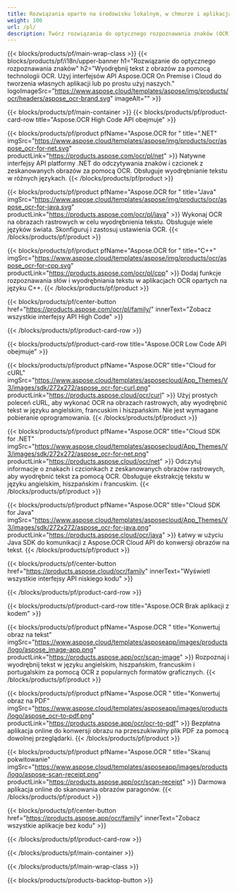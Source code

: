 ```yaml
---
title: Rozwiązania oparte na środowisku lokalnym, w chmurze i aplikacjach do wykonywania OCR na obrazach 
weight: 100
url: /pl/
description: Twórz rozwiązania do optycznego rozpoznawania znaków (OCR) za pomocą interfejsów API High Code lub zestawów SDK opartych na chmurze. Lub użyj naszych prostych aplikacji wieloplatformowych do ekstrakcji tekstu.
---
```


{{< blocks/products/pf/main-wrap-class >}}
{{< blocks/products/pf/i18n/upper-banner h1="Rozwiązanie do optycznego rozpoznawania znaków" h2="Wyodrębnij tekst z obrazów za pomocą technologii OCR. Użyj interfejsów API Aspose.OCR On Premise i Cloud do tworzenia własnych aplikacji lub po prostu użyj naszych." logoImageSrc="https://www.aspose.cloud/templates/aspose/img/products/ocr/headers/aspose_ocr-brand.svg" imageAlt="" >}}

{{< blocks/products/pf/main-container >}}
{{< blocks/products/pf/product-card-row title="Aspose.OCR High Code API obejmuje" >}}

{{< blocks/products/pf/product pfName="Aspose.OCR for " title=".NET" imgSrc="https://www.aspose.cloud/templates/aspose/img/products/ocr/aspose_ocr-for-net.svg" productLink="https://products.aspose.com/ocr/pl/net" >}}
Natywne interfejsy API platformy .NET do odczytywania znaków i czcionek z zeskanowanych obrazów za pomocą OCR. Obsługuje wyodrębnianie tekstu w różnych językach.
{{< /blocks/products/pf/product >}}

{{< blocks/products/pf/product pfName="Aspose.OCR for " title="Java" imgSrc="https://www.aspose.cloud/templates/aspose/img/products/ocr/aspose_ocr-for-java.svg" productLink="https://products.aspose.com/ocr/pl/java" >}}
Wykonaj OCR na obrazach rastrowych w celu wyodrębnienia tekstu. Obsługuje wiele języków świata. Skonfiguruj i zastosuj ustawienia OCR.
{{< /blocks/products/pf/product >}}

{{< blocks/products/pf/product pfName="Aspose.OCR for " title="C++" imgSrc="https://www.aspose.cloud/templates/aspose/img/products/ocr/aspose_ocr-for-cpp.svg" productLink="https://products.aspose.com/ocr/pl/cpp" >}}
Dodaj funkcje rozpoznawania słów i wyodrębniania tekstu w aplikacjach OCR opartych na języku C++.
{{< /blocks/products/pf/product >}}

{{< blocks/products/pf/center-button href="https://products.aspose.com/ocr/pl/family/" innerText="Zobacz wszystkie interfejsy API High Code" >}}

{{< /blocks/products/pf/product-card-row >}}

{{< blocks/products/pf/product-card-row title="Aspose.OCR Low Code API obejmuje" >}}

{{< blocks/products/pf/product pfName="Aspose.OCR" title="Cloud for cURL" imgSrc="https://www.aspose.cloud/templates/asposecloud/App_Themes/V3/images/sdk/272x272/aspose_ocr-for-curl.png" productLink="https://products.aspose.cloud/ocr/curl" >}}
Użyj prostych poleceń cURL, aby wykonać OCR na obrazach rastrowych, aby wyodrębnić tekst w języku angielskim, francuskim i hiszpańskim. Nie jest wymagane pobieranie oprogramowania.
{{< /blocks/products/pf/product >}}

{{< blocks/products/pf/product pfName="Aspose.OCR" title="Cloud SDK for .NET" imgSrc="https://www.aspose.cloud/templates/asposecloud/App_Themes/V3/images/sdk/272x272/aspose_ocr-for-net.png" productLink="https://products.aspose.cloud/ocr/net" >}}
Odczytuj informacje o znakach i czcionkach z zeskanowanych obrazów rastrowych, aby wyodrębnić tekst za pomocą OCR. Obsługuje ekstrakcję tekstu w języku angielskim, hiszpańskim i francuskim.
{{< /blocks/products/pf/product >}}

{{< blocks/products/pf/product pfName="Aspose.OCR" title="Cloud SDK for Java" imgSrc="https://www.aspose.cloud/templates/asposecloud/App_Themes/V3/images/sdk/272x272/aspose_ocr-for-java.png" productLink="https://products.aspose.cloud/ocr/java" >}}
Łatwy w użyciu Java SDK do komunikacji z Aspose.OCR Cloud API do konwersji obrazów na tekst.
{{< /blocks/products/pf/product >}}

{{< blocks/products/pf/center-button href="https://products.aspose.cloud/ocr/family" innerText="Wyświetl wszystkie interfejsy API niskiego kodu" >}}

{{< /blocks/products/pf/product-card-row >}}

{{< blocks/products/pf/product-card-row title="Aspose.OCR Brak aplikacji z kodem" >}}

{{< blocks/products/pf/product pfName="Aspose.OCR " title="Konwertuj obraz na tekst" imgSrc="https://www.aspose.cloud/templates/asposeapp/images/products/logo/aspose_image-app.png" productLink="https://products.aspose.app/ocr/scan-image" >}}
Rozpoznaj i wyodrębnij tekst w języku angielskim, hiszpańskim, francuskim i portugalskim za pomocą OCR z popularnych formatów graficznych.
{{< /blocks/products/pf/product >}}

{{< blocks/products/pf/product pfName="Aspose.OCR " title="Konwertuj obraz na PDF" imgSrc="https://www.aspose.cloud/templates/asposeapp/images/products/logo/aspose_ocr-to-pdf.png" productLink="https://products.aspose.app/ocr/ocr-to-pdf" >}}
Bezpłatna aplikacja online do konwersji obrazu na przeszukiwalny plik PDF za pomocą dowolnej przeglądarki.
{{< /blocks/products/pf/product >}}

{{< blocks/products/pf/product pfName="Aspose.OCR " title="Skanuj pokwitowanie" imgSrc="https://www.aspose.cloud/templates/asposeapp/images/products/logo/aspose-scan-receipt.png" productLink="https://products.aspose.app/ocr/scan-receipt" >}}
Darmowa aplikacja online do skanowania obrazów paragonów.
{{< /blocks/products/pf/product >}}

{{< blocks/products/pf/center-button href="https://products.aspose.app/ocr/family" innerText="Zobacz wszystkie aplikacje bez kodu" >}}

{{< /blocks/products/pf/product-card-row >}}

{{< /blocks/products/pf/main-container >}}


{{< /blocks/products/pf/main-wrap-class >}}

{{< blocks/products/products-backtop-button >}}